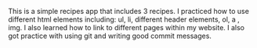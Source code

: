 This is a simple recipes app that includes 3 recipes. I practiced how to use different html elements including: ul, li, different header elements, ol, a , img. I also learned how to link to different pages within my website. I also got practice with using git and writing good commit messages.
